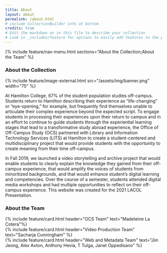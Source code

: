 ```yaml
---
title: About
layout: about
permalink: /about.html
# include CollectionBuilder info at bottom
credits: true
# Edit the markdown on in this file to describe your collection
# Look in _includes/feature for options to easily add features to the page
---
```

{% include feature/nav-menu.html sections="About the Collection;About the Team" %}


### About the Collection
{% include feature/image-external.html src="/assets/img/banner.png" width="75" %}

At Hamilton College, 67% of the student population studies off-campus. Students return to Hamilton describing their experience as “life-changing” or “eye-opening,” for example, but frequently find themselves unable to articulate their complex experience beyond the expected script. To engage students in processing their experiences upon their return to campus and in an effort to continue to guide students through the experiential learning stages that lead to a transformative study abroad experience, the Office of Off-Campus Study (OCS) partnered with Library and Information Technology Services (LITS) at Hamilton to create a student-centered and multidisciplinary project that would provide students with the opportunity to create meaning from their time off-campus.

In Fall 2019, we launched a video storytelling and archive project that would enable students to clearly explain the knowledge they gained from their off-campus experience, that would amplify the voices of students from minoritized backgrounds, and that would enhance student’s digital learning and competencies. Over the course of a semester, students attended digital media workshops and had multiple opportunities to reflect on their off-campus experience. This website was created for the 2021 LACOL Presentation.

<div class="row mt-5"></div>

### About the Team
<div class="container">
	<div class="row mt-5">
	    <div class="col">
			{% include feature/card.html header="OCS Team" text="Madeleine La Cotera"%}
		</div>
		<div class="col">
			{% include feature/card.html header="Video Production Team" text="Sacharja Cunningham" %}
		</div>
		<div class="col">
			{% include feature/card.html header="Web and Metadata Team" text="Jiin Jeong, Alex Axton, Anthony Hevia, T Tulga, Janet Oppedisano" %}
		</div>
	</div>
</div>
